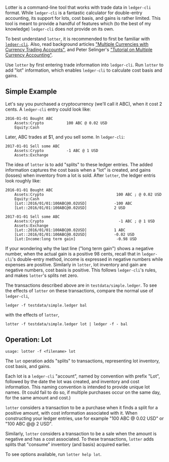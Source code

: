 Lotter is a command-line tool that works with trade data in `ledger-cli`
format. While `ledger-cli` is a fantastic calculator for double-entry
accounting, its support for lots, cost basis, and gains is rather limited.
This tool is meant to provide a handful of features which (to the best of my
knowledge) `ledger-cli` does not provide on its own.

To best understand `lotter`, it is recommended to first be familiar with
[`ledger-cli`](https://www.ledger-cli.org/3.0/doc/ledger3.html). Also, read
background articles ["Multiple Currencies with Currency Trading
Accounts"](https://github.com/ledger/ledger/wiki/Multiple-currencies-with-currency-trading-accounts),
and Peter Selinger's ["Tutorial on Multiple Currency
Accounting"](https://www.mathstat.dal.ca/~selinger/accounting/tutorial.html).

Use `lotter` by first entering trade information into `ledger-cli`. Run
`lotter` to add "lot" information, which enables `ledger-cli` to calculate
cost basis and gains.

## Simple Example

Let's say you purchased a cryptocurrency (we'll call it ABC), when it cost 2
cents. A `ledger-cli` entry could look like:

    2016-01-01 Bought ABC
        Assets:Crypto          100 ABC @ 0.02 USD
        Equity:Cash

Later, ABC trades at $1, and you sell some. In `ledger-cli`:

    2017-01-01 Sell some ABC
        Assets:Crypto          -1 ABC @ 1 USD
        Assets:Exchange

The idea of `lotter` is to add "splits" to these ledger entries. The added
information captures the cost basis when a "lot" is created, and gains
(losses) when inventory from a lot is sold. After `lotter`, the ledger
entris look roughly like:

    2016-01-01 Bought ABC
        Assets:Crypto                                100 ABC ; @ 0.02 USD
        Equity:Cash
        [Lot::2016/01/01:100ABC@0.02USD]            -100 ABC
        [Lot::2016/01/01:100ABC@0.02USD]            2 USD

    2017-01-01 Sell some ABC
        Assets:Crypto                                 -1 ABC ; @ 1 USD
        Assets:Exchange
        [Lot::2016/01/01:100ABC@0.02USD]            1 ABC
        [Lot::2016/01/01:100ABC@0.02USD]            -0.02 USD
        [Lot:Income:long term gain]                  -0.98 USD

If your wondering why the last line ("long term gain") shows a negative
number, when the actual gain is a positive 98 cents, recall that in
`ledger-cli`'s double-entry method, income is expressed in negative numbers
while expenses are positive. Similarly in `lotter`, lot inventory and gain
are negative numbers, cost basis is positive. This follows `ledger-cli`'s
rules, and makes `lotter`'s splits net zero.

The transactions described above are in `testdata/simple.ledger`. To see the
effects of `lotter` on these transactions, compare the normal use of
`ledger-cli`,

    ledger -f testdata/simple.ledger bal

with the effects of `lotter`,

    lotter -f testdata/simple.ledger lot | ledger -f - bal

## Operation: Lot

    usage: lotter -f <filename> lot

The `lot` operation adds "splits" to transactions, representing lot
inventory, cost basis, and gains.

Each lot is a `ledger-cli` "account", named by convention with prefix "Lot",
followed by the date the lot was created, and inventory and cost
information. This naming convention is intended to provide unique lot names.
(It could fail to do so, if multiple purchases occur on the same day, for
the same amount and cost.)

`lotter` considers a transaction to be a purchase when it finds a split for
a positive amount, with cost information associated with it. When
constructing your ledger entries, use for example "100 ABC @ 0.02 USD" or
"100 ABC @@ 2 USD".

Similarly, `lotter` considers a transaction to be a sale when the amount is
negative and has a cost associated. To these transactions, `lotter` adds
splits that "consume" inventory (and basis) acquired earlier.

To see options available, run `lotter help lot`.

